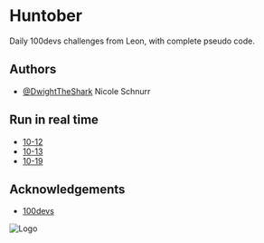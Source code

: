 
# Huntober
Daily 100devs challenges from Leon, with complete pseudo code.
## Authors

- [@DwightTheShark](https://www.github.com/DwightTheShark) Nicole Schnurr

 ## Run in real time
 - [10-12](https://replit.com/@adoranicole/22-10-12#index.js)
 - [10-13](https://replit.com/@adoranicole/22-10-13#index.js)
 - [10-19](https://replit.com/@adoranicole/22-10-19#index.js)


## Acknowledgements

 - [100devs](https://leonnoel.com/100devs/)
 


![Logo](https://pbs.twimg.com/card_img/1577003735292661761/iaXeVQiQ?format=png&name=360x360)

